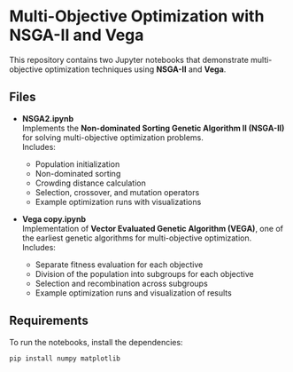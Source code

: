 # Multi-Objective Optimization with NSGA-II and Vega

This repository contains two Jupyter notebooks that demonstrate multi-objective optimization techniques using **NSGA-II** and **Vega**.

## Files

- **NSGA2.ipynb**  
  Implements the **Non-dominated Sorting Genetic Algorithm II (NSGA-II)** for solving multi-objective optimization problems.  
  Includes:
  - Population initialization  
  - Non-dominated sorting  
  - Crowding distance calculation  
  - Selection, crossover, and mutation operators  
  - Example optimization runs with visualizations  

- **Vega copy.ipynb**  
  Implementation of **Vector Evaluated Genetic Algorithm (VEGA)**, one of the earliest genetic algorithms for multi-objective optimization.  
  Includes:
  - Separate fitness evaluation for each objective  
  - Division of the population into subgroups for each objective  
  - Selection and recombination across subgroups  
  - Example optimization runs and visualization of results   

## Requirements

To run the notebooks, install the dependencies:

```bash
pip install numpy matplotlib
